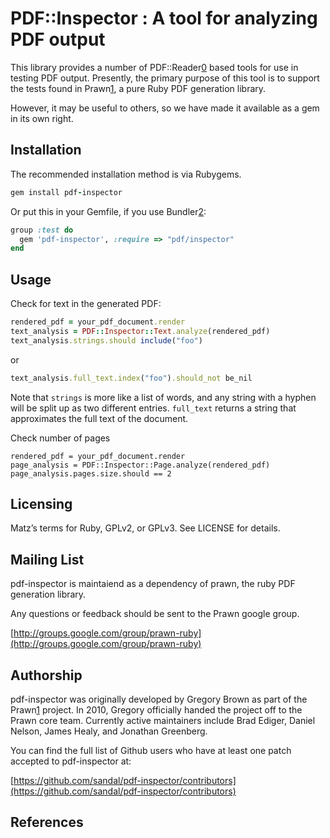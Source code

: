 # PDF::Inspector : A tool for analyzing PDF output

This library provides a number of PDF::Reader[0] based tools for use in testing
PDF output.  Presently, the primary purpose of this tool is to support the
tests found in Prawn[1], a pure Ruby PDF generation library.

However, it may be useful to others, so we have made it available as a gem in
its own right.

## Installation

The recommended installation method is via Rubygems.

```ruby
gem install pdf-inspector
```

Or put this in your Gemfile, if you use Bundler[2]:

```ruby
group :test do
  gem 'pdf-inspector', :require => "pdf/inspector"
end
```

## Usage

Check for text in the generated PDF:

```ruby
rendered_pdf = your_pdf_document.render
text_analysis = PDF::Inspector::Text.analyze(rendered_pdf)
text_analysis.strings.should include("foo")
```

or 

```ruby
text_analysis.full_text.index("foo").should_not be_nil
```

Note that `strings` is more like a list of words, and any string with a hyphen will be split up as two different
entries. `full_text` returns a string that approximates the full text of the document. 

Check number of pages

```
rendered_pdf = your_pdf_document.render
page_analysis = PDF::Inspector::Page.analyze(rendered_pdf)
page_analysis.pages.size.should == 2
```

## Licensing

Matz’s terms for Ruby, GPLv2, or GPLv3. See LICENSE for details. 

## Mailing List

pdf-inspector is maintaiend as a dependency of prawn, the ruby PDF generation
library.

Any questions or feedback should be sent to the Prawn google group.

[http://groups.google.com/group/prawn-ruby](http://groups.google.com/group/prawn-ruby)

## Authorship

pdf-inspector was originally developed by Gregory Brown as part of the Prawn[1]
project. In 2010, Gregory officially handed the project off to the Prawn core
team. Currently active maintainers include Brad Ediger, Daniel Nelson, James
Healy, and Jonathan Greenberg.

You can find the full list of Github users who have at least one patch accepted
to pdf-inspector at:

[https://github.com/sandal/pdf-inspector/contributors](https://github.com/sandal/pdf-inspector/contributors)

## References

[0]: http://github.com/yob/pdf-reader
[1]: http://github.com/sandal/prawn
[2]: http://gembundler.com/
